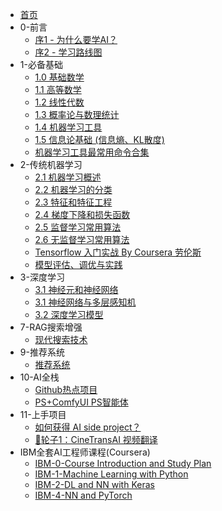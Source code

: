 * [首页](README.md)
* 0-前言
  * [序1 - 为什么要学AI？](0-Preface/%E5%BA%8F1%20-%20%E4%B8%BA%E4%BB%80%E4%B9%88%E8%A6%81%E5%AD%A6AI%EF%BC%9F.md)
  * [序2 - 学习路线图](0-Preface/%E5%BA%8F2%20-%20%E5%AD%A6%E4%B9%A0%E8%B7%AF%E7%BA%BF%E5%9B%BE.md)
* 1-必备基础
  * [1.0 基础数学](1-EssentialBasics/1.0%20%E5%9F%BA%E7%A1%80%E6%95%B0%E5%AD%A6.md)
  * [1.1 高等数学](1-EssentialBasics/1.1%20%E9%AB%98%E7%AD%89%E6%95%B0%E5%AD%A6.md)
  * [1.2 线性代数](1-EssentialBasics/1.2%20%E7%BA%BF%E6%80%A7%E4%BB%A3%E6%95%B0.md)
  * [1.3 概率论与数理统计](1-EssentialBasics/1.3%20%E6%A6%82%E7%8E%87%E8%AE%BA%E4%B8%8E%E6%95%B0%E7%90%86%E7%BB%9F%E8%AE%A1.md)
  * [1.4 机器学习工具](1-EssentialBasics/1.4%20%E6%9C%BA%E5%99%A8%E5%AD%A6%E4%B9%A0%E5%B7%A5%E5%85%B7.md)
  * [1.5 信息论基础 (信息熵、KL散度)](1-EssentialBasics/1.5%20%E4%BF%A1%E6%81%AF%E8%AE%BA%E5%9F%BA%E7%A1%80%20%28%E4%BF%A1%E6%81%AF%E7%86%B5%E3%80%81KL%E6%95%A3%E5%BA%A6%29.md)
  * [机器学习工具最常用命令合集](1-EssentialBasics/%E6%9C%BA%E5%99%A8%E5%AD%A6%E4%B9%A0%E5%B7%A5%E5%85%B7%E6%9C%80%E5%B8%B8%E7%94%A8%E5%91%BD%E4%BB%A4%E5%90%88%E9%9B%86.md)
* 2-传统机器学习
  * [2.1 机器学习概述](2-MachineLearning/2.1%20%E6%9C%BA%E5%99%A8%E5%AD%A6%E4%B9%A0%E6%A6%82%E8%BF%B0.md)
  * [2.2 机器学习的分类](2-MachineLearning/2.2%20%E6%9C%BA%E5%99%A8%E5%AD%A6%E4%B9%A0%E7%9A%84%E5%88%86%E7%B1%BB.md)
  * [2.3 特征和特征工程](2-MachineLearning/2.3%20%E7%89%B9%E5%BE%81%E5%92%8C%E7%89%B9%E5%BE%81%E5%B7%A5%E7%A8%8B.md)
  * [2.4 梯度下降和损失函数](2-MachineLearning/2.4%20%E6%A2%AF%E5%BA%A6%E4%B8%8B%E9%99%8D%E5%92%8C%E6%8D%9F%E5%A4%B1%E5%87%BD%E6%95%B0.md)
  * [2.5 监督学习常用算法](2-MachineLearning/2.5%20%E7%9B%91%E7%9D%A3%E5%AD%A6%E4%B9%A0%E5%B8%B8%E7%94%A8%E7%AE%97%E6%B3%95.md)
  * [2.6 无监督学习常用算法](2-MachineLearning/2.6%20%E6%97%A0%E7%9B%91%E7%9D%A3%E5%AD%A6%E4%B9%A0%E5%B8%B8%E7%94%A8%E7%AE%97%E6%B3%95.md)
  * [Tensorflow 入门实战 By Coursera 劳伦斯](2-MachineLearning/Tensorflow%20%E5%85%A5%E9%97%A8%E5%AE%9E%E6%88%98%20By%20Coursera%20%E5%8A%B3%E4%BC%A6%E6%96%AF.md)
  * [模型评估、调优与实践](2-MachineLearning/%E6%A8%A1%E5%9E%8B%E8%AF%84%E4%BC%B0%E3%80%81%E8%B0%83%E4%BC%98%E4%B8%8E%E5%AE%9E%E8%B7%B5.md)
* 3-深度学习
  * [3.1 神经元和神经网络](3-DeepLearning/3.1%20%E7%A5%9E%E7%BB%8F%E5%85%83%E5%92%8C%E7%A5%9E%E7%BB%8F%E7%BD%91%E7%BB%9C.md)
  * [3.1 神经网络与多层感知机](3-DeepLearning/3.1%20%E7%A5%9E%E7%BB%8F%E7%BD%91%E7%BB%9C%E4%B8%8E%E5%A4%9A%E5%B1%82%E6%84%9F%E7%9F%A5%E6%9C%BA.md)
  * [3.2 深度学习模型](3-DeepLearning/3.2%20%E6%B7%B1%E5%BA%A6%E5%AD%A6%E4%B9%A0%E6%A8%A1%E5%9E%8B.md)
* 7-RAG搜索增强
  * [现代搜索技术](7-RAG/%E7%8E%B0%E4%BB%A3%E6%90%9C%E7%B4%A2%E6%8A%80%E6%9C%AF.md)
* 9-推荐系统
  * [推荐系统](9-RecommendSystem/%E6%8E%A8%E8%8D%90%E7%B3%BB%E7%BB%9F.md)
* 10-AI全栈
  * [Github热点项目](10-AI-Full-Stack/Github%E7%83%AD%E7%82%B9%E9%A1%B9%E7%9B%AE.md)
  * [PS+ComfyUI PS智能体](10-AI-Full-Stack/PS%2BComfyUI%20PS%E6%99%BA%E8%83%BD%E4%BD%93.md)
* 11-上手项目
  * [如何获得 AI side project？](11-Side-Project/%E5%A6%82%E4%BD%95%E8%8E%B7%E5%BE%97%20AI%20side%20project%EF%BC%9F.md)
  * [🛞轮子1：CineTransAI 视频翻译](11-Side-Project/%F0%9F%9B%9E%E8%BD%AE%E5%AD%901%EF%BC%9ACineTransAI%20%E8%A7%86%E9%A2%91%E7%BF%BB%E8%AF%91.md)
* IBM全套AI工程师课程(Coursera)
  * [IBM-0-Course Introduction and Study Plan](IBM-AI-Engineer-Course/IBM-0-Course%20Introduction%20and%20Study%20Plan.md)
  * [IBM-1-Machine Learning with Python](IBM-AI-Engineer-Course/IBM-1-Machine%20Learning%20with%20Python.md)
  * [IBM-2-DL and NN with Keras](IBM-AI-Engineer-Course/IBM-2-DL%20and%20NN%20with%20Keras.md)
  * [IBM-4-NN and PyTorch](IBM-AI-Engineer-Course/IBM-4-NN%20and%20PyTorch.md)
